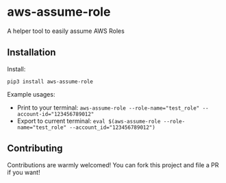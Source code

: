 # aws-assume-role

A helper tool to easily assume AWS Roles

## Installation

Install:

`pip3 install aws-assume-role`

Example usages:

- Print to your terminal: `aws-assume-role --role-name="test_role" --account-id="123456789012"`
- Export to current terminal: `eval $(aws-assume-role --role-name="test_role" --account_id="123456789012")`

## Contributing

Contributions are warmly welcomed! You can fork this project and file a PR if you want!
